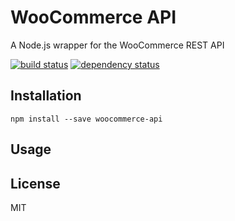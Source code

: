 # WooCommerce API

A Node.js wrapper for the WooCommerce REST API

[![build status](https://secure.travis-ci.org/wc-api-node.svg)](http://travis-ci.org/wc-api-node)
[![dependency status](https://david-dm.org/wc-api-node.svg)](https://david-dm.org/wc-api-node)

## Installation

```
npm install --save woocommerce-api
```

## Usage

## License

MIT
